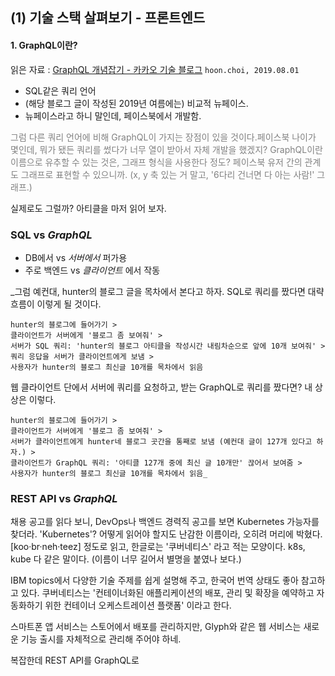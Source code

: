 ## (1) 기술 스택 살펴보기 - 프론트엔드

#### 1. GraphQL이란? 

읽은 자료 : [GraphQL 개념잡기 - 카카오 기술 블로그](https://tech.kakao.com/posts/364) `hoon.choi, 2019.08.01`

- SQL같은 쿼리 언어
- (해당 블로그 글이 작성된 2019년 여름에는) 비교적 뉴페이스.
- 뉴페이스라고 하니 말인데, 페이스북에서 개발함.

<span style="color:gray">
그럼 다른 쿼리 언어에 비해 GraphQL이 가지는 장점이 있을 것이다.페이스북 나이가 몇인데, 뭐가 됐든 쿼리를 썼다가 너무 열이 받아서 자체 개발을 했겠지? GraphQL이란 이름으로 유추할 수 있는 것은, 그래프 형식을 사용한다 정도? 페이스북 유저 간의 관계도 그래프로 표현할 수 있으니까.
(x, y 축 있는 거 말고, '6다리 건너면 다 아는 사람!' 그래프.)</span>

실제로도 그럴까? 아티클을 마저 읽어 보자.

### SQL vs *GraphQL*
- DB에서 vs *서버에서* 퍼가용
- 주로 백엔드 vs *클라이언트* 에서 작동

_그럼 예컨대, hunter의 블로그 글을 목차에서 본다고 하자. SQL로 쿼리를 짰다면 대략 흐름이 이렇게 될 것이다.

    hunter의 블로그에 들어가기 > 
    클라이언트가 서버에게 '블로그 좀 보여줘' > 
    서버가 SQL 쿼리: 'hunter의 블로그 아티클을 작성시간 내림차순으로 앞에 10개 보여줘' > 
    쿼리 응답을 서버가 클라이언트에게 보냄 > 
    사용자가 hunter의 블로그 최신글 10개를 목차에서 읽음

웹 클라이언트 단에서 서버에 쿼리를 요청하고, 받는 GraphQL로 쿼리를 짰다면? 내 상상은 이렇다.

    hunter의 블로그에 들어가기 > 
    클라이언트가 서버에게 '블로그 좀 보여줘' > 
    서버가 클라이언트에게 hunter네 블로그 곳간을 통째로 보냄 (예컨대 글이 127개 있다고 하자.) > 
    클라이언트가 GraphQL 쿼리: '아티클 127개 중에 최신 글 10개만' 끊어서 보여줌 > 
    사용자가 hunter의 블로그 최신글 10개를 목차에서 읽음_

### REST API vs *GraphQL*

채용 공고를 읽다 보니, DevOps나 백엔드 경력직 공고를 보면 Kubernetes 가능자를 찾더라. 
'Kubernetes'? 어떻게 읽어야 할지도 난감한 이름이라, 오히려 머리에 박혔다.
[koo·br·neh·teez] 정도로 읽고, 한글로는 '쿠버네티스' 라고 적는 모양이다. k8s, kube 다 같은 말이다. (이름이 너무 길어서 별명을 붙였나 보다.)

IBM topics에서 다양한 기술 주제를 쉽게 설명해 주고, 한국어 번역 상태도 좋아 참고하고 있다.
쿠버네티스는 '컨테이너화된 애플리케이션의 배포, 관리 및 확장을 예약하고 자동화하기 위한 컨테이너 오케스트레이션 플랫폼' 이라고 한다.
 
스마트폰 앱 서비스는 스토어에서 배포를 관리하지만, Glyph와 같은 웹 서비스는 새로운 기능 출시를 자체적으로 관리해 주어야 하네.

복잡한데 REST API를 GraphQL로 